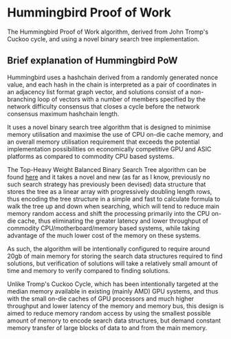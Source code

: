 # Hummingbird Proof of Work

The Hummingbird Proof of Work algorithm, derived from John Tromp's Cuckoo cycle, and using a novel binary search tree implementation.

## Brief explanation of Hummingbird PoW

Hummingbird uses a hashchain derived from a randomly generated nonce value, and each hash in the chain is interpreted as a pair of coordinates in an adjacency list format graph vector, and solutions consist of a non-branching loop of vectors with a number of members specified by the network difficulty consensus that closes a cycle before the network consensus maximum hashchain length.

It uses a novel binary search tree algorithm that is designed to minimise memory utilisation and maximise the use of CPU on-die cache memory, and an overall memory utilisation requirement that exceeds the potential implementation possibilities on economically competitive GPU and ASIC platforms as compared to commodity CPU based systems.

The Top-Heavy Weight Balanced Binary Search Tree algorithm can be found [here](https://github.com/l0k1verloren/go-wbbst) and it takes a novel and new (as far as I know, previously no such search strategy has previously been devised) data structure that stores the tree as a linear array with progressively doubling length rows, thus encoding the tree structure in a simple and fast to calculate formula to walk the tree up and down when searching, which will tend to reduce main memory random access and shift the processing primarily into the CPU on-die cache, thus eliminating the greater latency and lower throughput of commodity CPU/motherboard/memory based systems, while taking advantage of the much lower cost of the memory on these systems.

As such, the algorithm will be intentionally configured to require around 20gb of main memory for storing the search data structures required to find solutions, but verification of solutions will take a relatively small amount of time and memory to verify compared to finding solutions.

Unlike Tromp's Cuckoo Cycle, which has been intentionally targeted at the median memory available in existing (mainly AMD) GPU systems, and thus with the small on-die caches of GPU processors and much higher throughput and lower latency of the memory and memory bus, this design is aimed to reduce memory random access by using the smallest possible amount of memory to encode search data structures, but demand constant memory transfer of large blocks of data to and from the main memory.
